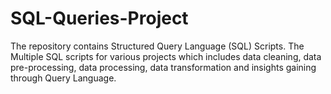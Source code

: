 # SQL-Queries-Project
The repository contains Structured Query Language (SQL) Scripts. The Multiple SQL scripts for various projects which includes data cleaning, data pre-processing, data processing, data transformation and insights gaining through Query Language.
